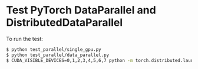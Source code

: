 # Test PyTorch DataParallel and DistributedDataParallel

To run the test:

```bash
$ python test_parallel/single_gpu.py
$ python test_parallel/data_parallel.py
$ CUDA_VISIBLE_DEVICES=0,1,2,3,4,5,6,7 python -m torch.distributed.launch --nproc_per_node=8 test_parallel/distributed_parallel.py
```